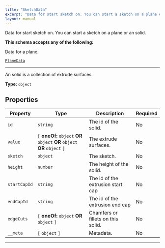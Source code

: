 ```yaml
---
title: "SketchData"
excerpt: "Data for start sketch on. You can start a sketch on a plane or an solid."
layout: manual
---
```


Data for start sketch on. You can start a sketch on a plane or an solid.





**This schema accepts any of the following:**

Data for a plane.

[`PlaneData`](/docs/kcl/types/PlaneData)









----
An solid is a collection of extrude surfaces.



**Type:** `object`





## Properties

| Property | Type | Description | Required |
|----------|------|-------------|----------|
| `id` |`string`| The id of the solid. | No |
| `value` |`[` **oneOf:** `object` **OR** `object` **OR** `object` **OR** `object` `]`| The extrude surfaces. | No |
| `sketch` |`object`| The sketch. | No |
| `height` |`number`| The height of the solid. | No |
| `startCapId` |`string`| The id of the extrusion start cap | No |
| `endCapId` |`string`| The id of the extrusion end cap | No |
| `edgeCuts` |`[` **oneOf:** `object` **OR** `object` `]`| Chamfers or fillets on this solid. | No |
| `__meta` |`[` `object` `]`| Metadata. | No |


----





